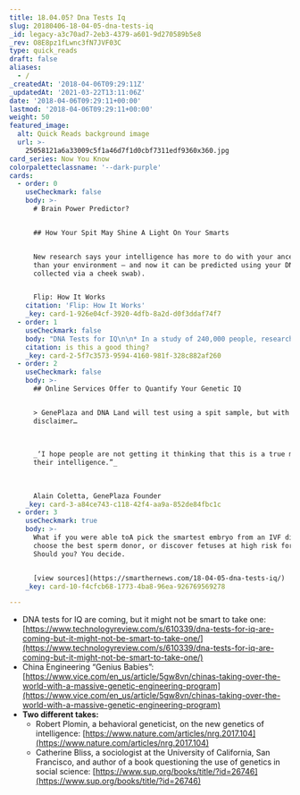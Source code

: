 ```yaml
---
title: 18.04.05? Dna Tests Iq
slug: 20180406-18-04-05-dna-tests-iq
_id: legacy-a3c70ad7-2eb3-4379-a601-9d270589b5e8
_rev: O8E8pz1fLwnc3fN7JVF03C
type: quick_reads
draft: false
aliases:
  - /
_createdAt: '2018-04-06T09:29:11Z'
_updatedAt: '2021-03-22T13:11:06Z'
date: '2018-04-06T09:29:11+00:00'
lastmod: '2018-04-06T09:29:11+00:00'
weight: 50
featured_image:
  alt: Quick Reads background image
  url: >-
    25058121a6a33009c5f1a46d7f1d0cbf7311edf9360x360.jpg
card_series: Now You Know
colorpaletteclassname: '--dark-purple'
cards:
  - order: 0
    useCheckmark: false
    body: >-
      # Brain Power Predictor?


      ## How Your Spit May Shine A Light On Your Smarts


      New research says your intelligence has more to do with your ancestors
      than your environment — and now it can be predicted using your DNA (easily
      collected via a cheek swab).


      Flip: How It Works
    citation: 'Flip: How It Works'
    _key: card-1-926e04cf-3920-4dfb-8a2d-d0f3ddaf74f7
  - order: 1
    useCheckmark: false
    body: "DNA Tests for IQ\n\n* In a study of 240,000 people, researchers found**500+ genes linked to intelligence**.\n* Previous research:**50-75% of smarts inherited**, rest is a\x18nurture.’\n* Science isn’t perfect, but discoveries mean a young child’s DNA could**give a sense of how intelligent he/she will be.**\n\nis this a good thing?"
    citation: is this a good thing?
    _key: card-2-5f7c3573-9594-4160-981f-328c882af260
  - order: 2
    useCheckmark: false
    body: >-
      ## Online Services Offer to Quantify Your Genetic IQ


      > GenePlaza and DNA Land will test using a spit sample, but with a major
      disclaimer…  
        
        
        
      _‘I hope people are not getting it thinking that this is a true measure of
      their intelligence.”_  
        
        
        
      Alain Coletta, GenePlaza Founder
    _key: card-3-a84ce743-c118-42f4-aa9a-852de84fbc1c
  - order: 3
    useCheckmark: true
    body: >-
      What if you were able toA pick the smartest embryo from an IVF dish,
      choose the best sperm donor, or discover fetuses at high risk for autism?
      Should you? You decide.


      [view sources](https://smarthernews.com/18-04-05-dna-tests-iq/)
    _key: card-10-f4cfcb68-1773-4ba8-96ea-926769569278

---
```

* DNA tests for IQ are coming, but it might not be smart to take one: [https://www.technologyreview.com/s/610339/dna-tests-for-iq-are-coming-but-it-might-not-be-smart-to-take-one/](https://www.technologyreview.com/s/610339/dna-tests-for-iq-are-coming-but-it-might-not-be-smart-to-take-one/)
* China Engineering “Genius Babies”: [https://www.vice.com/en_us/article/5gw8vn/chinas-taking-over-the-world-with-a-massive-genetic-engineering-program](https://www.vice.com/en_us/article/5gw8vn/chinas-taking-over-the-world-with-a-massive-genetic-engineering-program)
* **Two different takes:**
  * Robert Plomin, a behavioral geneticist, on the new genetics of intelligence: [https://www.nature.com/articles/nrg.2017.104](https://www.nature.com/articles/nrg.2017.104)
  * Catherine Bliss, a sociologist at the University of California, San Francisco, and author of a book questioning the use of genetics in social science: [https://www.sup.org/books/title/?id=26746](https://www.sup.org/books/title/?id=26746)
